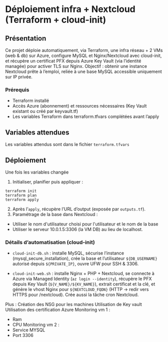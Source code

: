 # Déploiement infra + Nextcloud (Terraform + cloud-init)
## Présentation

Ce projet déploie automatiquement, via Terraform, une infra réseau + 2 VMs (web & db) sur Azure, configure MySQL et Nginx/Nextcloud avec cloud-init, et récupère un certificat PFX depuis Azure Key Vault (via l’identité managée) pour activer TLS sur Nginx.
Objectif : obtenir une instance Nextcloud prête à l’emploi, reliée à une base MySQL accessible uniquement sur IP privée.

### Prérequis
* Terraform installé
* Accès Azure (abonnement) et ressources nécessaires (Key Vault existant ou créé par keyvault.tf)
* Les variables Terraform dans terraform.tfvars complétées avant l’apply

## Variables attendues
Les variables attendus sont dans le fichier `terraform.tfvars`

## Déploiement
Une fois les variables changée
1. Initialiser, planifier puis appliquer :
```
terraform init
terraform plan
terraform apply
```
2. Après l’`apply`, récupère l’URL d’output (exposée par `outputs.tf`).
3. Paramétrage de la base dans Nextcloud :
* Utiliser le nom d'utilisateur choisi pour l'utilisateur et le nom de la base
* Utiliser le serveur 10.0.1.5:3306 (la VM DB) au lieu de localhost.

### Détails d’automatisation (cloud-init)
* `cloud-init-db.sh` : installe MySQL, sécurise l’instance (mysql_secure_installation), crée la base et l’utilisateur `${DB_USERNAME}` autorisé depuis `${PRIVATE_IP}`, ouvre UFW pour SSH & 3306.

* `cloud-init-web.sh` : installe Nginx + PHP + Nextcloud, se connecte à Azure via Managed Identity (`az login --identity`), récupère le PFX depuis Key Vault (`${V_NAME}/${KV_NAME}`), extrait certificat et la clé, et génère le vhost Nginx pour `${NEXTCLOUD_FQDN}` (HTTP → redir vers HTTPS pour /nextcloud). Crée aussi la tâche cron Nextcloud.

Plus :
Création des NSG pour les machines
Utilisation de Key vault
Utilisation des certification Azure
Monitoring vm 1 :
* Ram
* CPU
Monitoring vm 2 :
* Service MYSQL
* Port 3306

